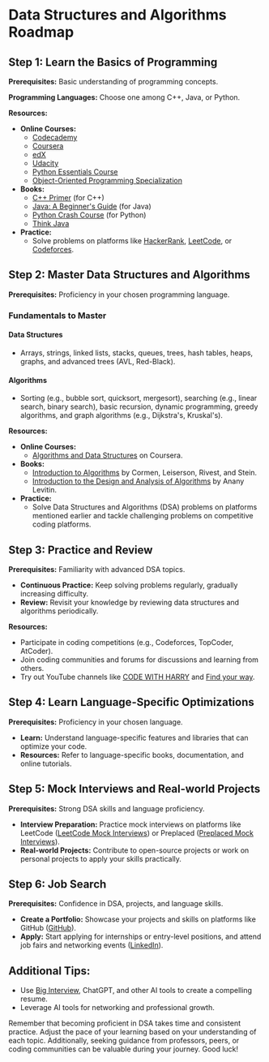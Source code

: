 # Data Structures and Algorithms Roadmap

## Step 1: Learn the Basics of Programming

**Prerequisites:** Basic understanding of programming concepts.

**Programming Languages:** Choose one among C++, Java, or Python.

**Resources:**
- **Online Courses:**
    - [Codecademy](https://www.codecademy.com/)
    - [Coursera](https://www.coursera.org/)
    - [edX](https://www.edx.org/)
    - [Udacity](https://www.udacity.com/)
  - [Python Essentials Course](https://skillsforall.com/course/python-essentials-1?courseLang=en-US)
  - [Object-Oriented Programming Specialization](https://www.coursera.org/specializations/object-oriented-programming)
- **Books:**
    - [C++ Primer](https://www.amazon.com/C-Primer-5th-Stanley-Lippman/dp/0321714113) (for C++)
    - [Java: A Beginner's Guide](https://www.amazon.com/Java-Beginners-Guide-Seventh-Herbert/dp/1260440215) (for Java)
    - [Python Crash Course](https://automatetheboringstuff.com/) (for Python)
    - [Think Java](https://greenteapress.com/thinkjava6/thinkjava.pdf)
- **Practice:**
    - Solve problems on platforms like [HackerRank](https://www.hackerrank.com/), [LeetCode](https://leetcode.com/), or [Codeforces](https://codeforces.com/).

## Step 2: Master Data Structures and Algorithms

**Prerequisites:** Proficiency in your chosen programming language.

### Fundamentals to Master

#### Data Structures
- Arrays, strings, linked lists, stacks, queues, trees, hash tables, heaps, graphs, and advanced trees (AVL, Red-Black).

#### Algorithms
- Sorting (e.g., bubble sort, quicksort, mergesort), searching (e.g., linear search, binary search), basic recursion, dynamic programming, greedy algorithms, and graph algorithms (e.g., Dijkstra's, Kruskal's).

**Resources:**
- **Online Courses:**
  - [Algorithms and Data Structures](https://www.coursera.org/specializations/data-structures-algorithms) on Coursera.
- **Books:**
  - [Introduction to Algorithms](https://edu.anarcho-copy.org/Algorithm/grokking-algorithms-illustrated-programmers-curious.pdf) by Cormen, Leiserson, Rivest, and Stein.
  - [Introduction to the Design and Analysis of Algorithms](https://dl.ebooksworld.ir/books/Introduction.to.Algorithms.4th.Leiserson.Stein.Rivest.Cormen.MIT.Press.9780262046305.EBooksWorld.ir.pdf) by Anany Levitin.
- **Practice:**
  - Solve Data Structures and Algorithms (DSA) problems on platforms mentioned earlier and tackle challenging problems on competitive coding platforms.

## Step 3: Practice and Review

**Prerequisites:** Familiarity with advanced DSA topics.

- **Continuous Practice:** Keep solving problems regularly, gradually increasing difficulty.
- **Review:** Revisit your knowledge by reviewing data structures and algorithms periodically.

**Resources:**
- Participate in coding competitions (e.g., Codeforces, TopCoder, AtCoder).
- Join coding communities and forums for discussions and learning from others.
- Try out YouTube channels like [CODE WITH HARRY](https://youtube.com/playlist?list=PLu0W_9lII9ahIappRPN0MCAgtOu3lQjQi&si=_xpNveP7wJ-DuDIg) and [Find your way](https://www.youtube.com/watch?v=79pKwdiqcwI).

## Step 4: Learn Language-Specific Optimizations

**Prerequisites:** Proficiency in your chosen language.

- **Learn:** Understand language-specific features and libraries that can optimize your code.
- **Resources:** Refer to language-specific books, documentation, and online tutorials.

## Step 5: Mock Interviews and Real-world Projects

**Prerequisites:** Strong DSA skills and language proficiency.

- **Interview Preparation:** Practice mock interviews on platforms like LeetCode ([LeetCode Mock Interviews](https://leetcode.com/assessment/)) or Preplaced ([Preplaced Mock Interviews](https://www.preplaced.in/)).
- **Real-world Projects:** Contribute to open-source projects or work on personal projects to apply your skills practically.

## Step 6: Job Search

**Prerequisites:** Confidence in DSA, projects, and language skills.

- **Create a Portfolio:** Showcase your projects and skills on platforms like GitHub ([GitHub](https://github.com/)).
- **Apply:** Start applying for internships or entry-level positions, and attend job fairs and networking events ([LinkedIn](https://linkedin.com/)).

## Additional Tips:

- Use [Big Interview](https://googlecerts.biginterview.com/members/resumes), ChatGPT, and other AI tools to create a compelling resume.
- Leverage AI tools for networking and professional growth.

Remember that becoming proficient in DSA takes time and consistent practice. Adjust the pace of your learning based on your understanding of each topic. Additionally, seeking guidance from professors, peers, or coding communities can be valuable during your journey. Good luck!
